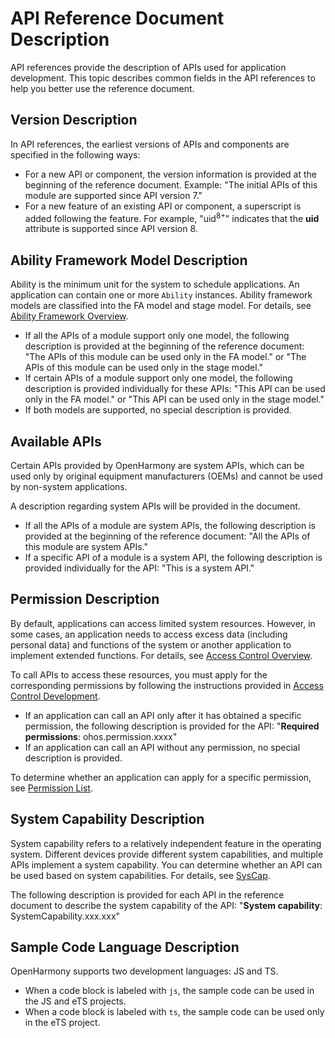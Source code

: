 # API Reference Document Description

API references provide the description of APIs used for application development. This topic describes common fields in the API references to help you better use the reference document.

## Version Description

In API references, the earliest versions of APIs and components are specified in the following ways:

- For a new API or component, the version information is provided at the beginning of the reference document. Example: "The initial APIs of this module are supported since API version 7."
- For a new feature of an existing API or component, a superscript is added following the feature. For example, "uid<sup>8+</sup>" indicates that the **uid** attribute is supported since API version 8.

## Ability Framework Model Description

Ability is the minimum unit for the system to schedule applications. An application can contain one or more `Ability` instances. Ability framework models are classified into the FA model and stage model. For details, see [Ability Framework Overview](../../ability/ability-brief.md).

- If all the APIs of a module support only one model, the following description is provided at the beginning of the reference document: "The APIs of this module can be used only in the FA model." or "The APIs of this module can be used only in the stage model."
- If certain APIs of a module support only one model, the following description is provided individually for these APIs: "This API can be used only in the FA model." or "This API can be used only in the stage model."
- If both models are supported, no special description is provided.

## Available APIs

Certain APIs provided by OpenHarmony are system APIs, which can be used only by original equipment manufacturers (OEMs) and cannot be used by non-system applications.

A description regarding system APIs will be provided in the document.

- If all the APIs of a module are system APIs, the following description is provided at the beginning of the reference document: "All the APIs of this module are system APIs."
- If a specific API of a module is a system API, the following description is provided individually for the API: "This is a system API."

## Permission Description

By default, applications can access limited system resources. However, in some cases, an application needs to access excess data (including personal data) and functions of the system or another application to implement extended functions. For details, see [Access Control Overview](../../security/accesstoken-overview.md).

To call APIs to access these resources, you must apply for the corresponding permissions by following the instructions provided in [Access Control Development](../../security/accesstoken-guidelines.md).

- If an application can call an API only after it has obtained a specific permission, the following description is provided for the API: "**Required permissions**: ohos.permission.xxxx"
- If an application can call an API without any permission, no special description is provided.

To determine whether an application can apply for a specific permission, see [Permission List](../../security/permission-list.md).

## System Capability Description

System capability refers to a relatively independent feature in the operating system. Different devices provide different system capabilities, and multiple APIs implement a system capability. You can determine whether an API can be used based on system capabilities. For details, see [SysCap](../../quick-start/syscap.md).

The following description is provided for each API in the reference document to describe the system capability of the API: "**System capability**: SystemCapability.xxx.xxx"

## Sample Code Language Description

OpenHarmony supports two development languages: JS and TS.

- When a code block is labeled with `js`, the sample code can be used in the JS and eTS projects.
- When a code block is labeled with `ts`, the sample code can be used only in the eTS project.
